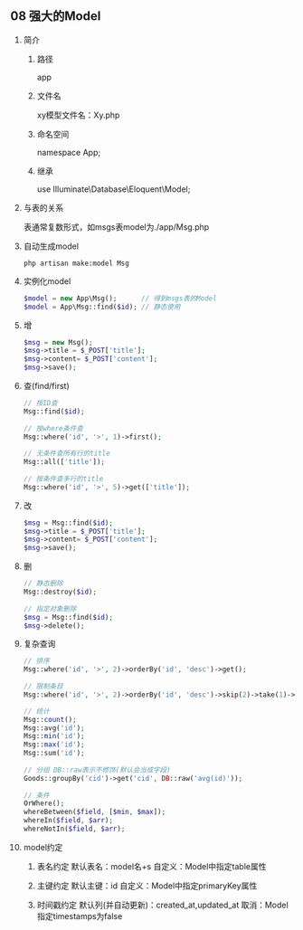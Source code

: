 ## 08 强大的Model
1. 简介
    1. 路径
 
        app
    2. 文件名
    
        xy模型文件名：Xy.php
    3. 命名空间
    
        namespace App;
    4. 继承
    
        use Illuminate\Database\Eloquent\Model;
2. 与表的关系

    表通常复数形式，如msgs表model为./app/Msg.php
3. 自动生成model
    ```shell
    php artisan make:model Msg
    ```
4. 实例化model
    ```php
    $model = new App\Msg();      // 得到msgs表的Model
    $model = App\Msg::find($id); // 静态使用
    ```
5. 增
    ```php
    $msg = new Msg();
    $msg->title = $_POST['title'];
    $msg->content= $_POST['content'];
    $msg->save();
   ```
6. 查(find/first)
    ```php
    // 按ID查
    Msg::find($id);
     
    // 按where条件查
    Msg::where('id', '>', 1)->first();
     
    // 无条件查所有行的title
    Msg::all(['title']);
     
    // 按条件查多行的title
    Msg::where('id', '>', 5)->get(['title']);
   ```
7. 改
    ```php
    $msg = Msg::find($id);
    $msg->title = $_POST['title'];
    $msg->content= $_POST['content'];
    $msg->save();
   ```
8. 删
    ```php
    // 静态删除
    Msg::destroy($id);
     
    // 指定对象删除
    $msg = Msg::find($id);
    $msg->delete();
   ```
9. 复杂查询
    ```php
    // 排序
    Msg::where('id', '>', 2)->orderBy('id', 'desc')->get();
     
    // 限制条目
    Msg::where('id', '>', 2)->orderBy('id', 'desc')->skip(2)->take(1)->get();
    
    // 统计
    Msg::count();
    Msg::avg('id');
    Msg::min('id');
    Msg::max('id');
    Msg::sum('id');
     
    // 分组 DB::raw表示不修饰(默认会当成字段)
    Goods::groupBy('cid')->get('cid', DB::raw('avg(id)'));
      
   // 条件
    OrWhere();
    whereBetween($field, [$min, $max]);
    whereIn($field, $arr);
    whereNotIn($field, $arr);
   ```
10. model约定
    
    1. 表名约定
        默认表名：model名+s
        自定义：Model中指定table属性
        
    2. 主键约定
        默认主键：id
        自定义：Model中指定primaryKey属性
        
    3. 时间戳约定
        默认列(并自动更新)：created_at,updated_at
        取消：Model指定timestamps为false
        